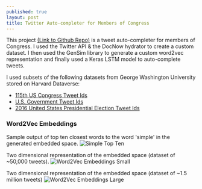 ```yaml
---
published: true
layout: post
title: Twitter Auto-completer for Members of Congress
---
```

This project [(Link to Github Repo)](https://github.com/aakashpydi/tweet_completer_congress) is a tweet auto-completer for members of Congress. I used the Twitter API & the DocNow hydrator to create a custom dataset. I then used the GenSim library to generate a custom word2vec representation and finally used a Keras LSTM model to auto-complete tweets.

I used subsets of the following datasets from George Washington University stored on Harvard Dataverse:
- [115th US Congress Tweet Ids](https://dataverse.harvard.edu/dataset.xhtml?persistentId=doi:10.7910/DVN/UIVHQR)
- [U.S. Government Tweet Ids](https://dataverse.harvard.edu/dataset.xhtml?persistentId=doi:10.7910/DVN/2N3HHD)
-  [2016 United States Presidential Election Tweet Ids](https://dataverse.harvard.edu/dataset.xhtml?persistentId=doi:10.7910/DVN/PDI7IN)

### Word2Vec Embeddings

Sample output of top ten closest words to the word 'simple' in the generated embedded space.
![Simple Top Ten]({{site.baseurl}}/images/tweet_autocomplete_images/simple_top_ten_matches.JPG)

Two dimensional representation of the embedded space (dataset of ~50,000 tweets).
![Word2Vec Embeddings Small]({{site.baseurl}}/images/tweet_autocomplete_images/embeddings_small.JPG)

Two dimensional representation of the embedded space (dataset of ~1.5 million tweets)
![Word2Vec Embeddings Large]({{site.baseurl}}/images/tweet_autocomplete_images/embeddings_large.JPG)
